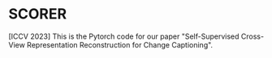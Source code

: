 # SCORER
[ICCV 2023] This is the Pytorch code for our paper "Self-Supervised Cross-View Representation Reconstruction for Change Captioning".
